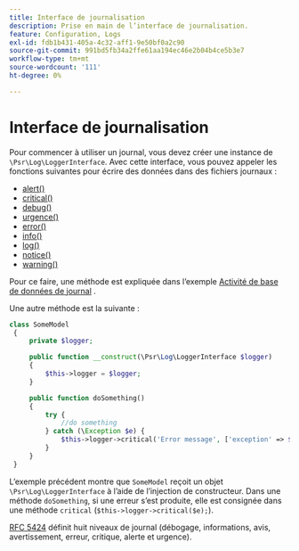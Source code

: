 ```yaml
---
title: Interface de journalisation
description: Prise en main de l’interface de journalisation.
feature: Configuration, Logs
exl-id: fdb1b431-405a-4c32-aff1-9e50bf0a2c90
source-git-commit: 991bd5fb34a2ffe61aa194ec46e2b04b4ce5b3e7
workflow-type: tm+mt
source-wordcount: '111'
ht-degree: 0%

---
```


# Interface de journalisation

Pour commencer à utiliser un journal, vous devez créer une instance de `\Psr\Log\LoggerInterface`. Avec cette interface, vous pouvez appeler les fonctions suivantes pour écrire des données dans des fichiers journaux :

- [alert()](https://github.com/php-fig/log/blob/master/src/LoggerInterface.php#L43)
- [critical()](https://github.com/php-fig/log/blob/master/src/LoggerInterface.php#L55)
- [debug()](https://github.com/php-fig/log/blob/master/src/LoggerInterface.php#L111)
- [urgence()](https://github.com/php-fig/log/blob/master/src/LoggerInterface.php#L30)
- [error()](https://github.com/php-fig/log/blob/master/src/LoggerInterface.php#L66)
- [info()](https://github.com/php-fig/log/blob/master/src/LoggerInterface.php#L101)
- [log()](https://github.com/php-fig/log/blob/master/src/LoggerInterface.php#L122)
- [notice()](https://github.com/php-fig/log/blob/master/src/LoggerInterface.php#L89)
- [warning()](https://github.com/php-fig/log/blob/master/src/LoggerInterface.php#L79)

Pour ce faire, une méthode est expliquée dans l’exemple [Activité de base de données de journal](../logs/database-activity.md) .

Une autre méthode est la suivante :

```php
class SomeModel
 {
     private $logger;

     public function __construct(\Psr\Log\LoggerInterface $logger)
     {
         $this->logger = $logger;
     }

     public function doSomething()
     {
         try {
             //do something
         } catch (\Exception $e) {
             $this->logger->critical('Error message', ['exception' => $e]);
         }
     }
 }
```

L’exemple précédent montre que `SomeModel` reçoit un objet `\Psr\Log\LoggerInterface` à l’aide de l’injection de constructeur. Dans une méthode `doSomething`, si une erreur s’est produite, elle est consignée dans une méthode `critical` (`$this->logger->critical($e);`).

[RFC 5424](https://datatracker.ietf.org/doc/html/rfc5424) définit huit niveaux de journal (débogage, informations, avis, avertissement, erreur, critique, alerte et urgence).
